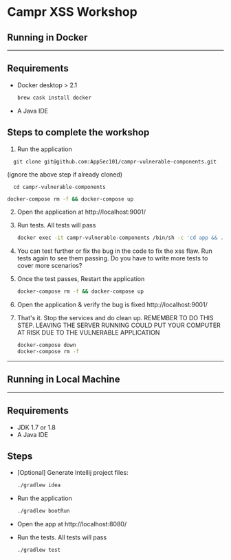 # **Campr XSS Workshop**

## **Running in Docker**

---

## Requirements

- Docker desktop > 2.1
  ```bash
  brew cask install docker
  ```
- A Java IDE

## Steps to complete the workshop

1. Run the application

  ```
    git clone git@github.com:AppSec101/campr-vulnerable-components.git
  ```
  (ignore the above step if already cloned)
  
  ```
    cd campr-vulnerable-components
  ```

   ```bash
   docker-compose rm -f && docker-compose up
   ```

2. Open the application at http://localhost:9001/

3. Run tests. All tests will pass 

   ```bash
   docker exec -it campr-vulnerable-components /bin/sh -c 'cd app && ./gradlew -g /app/.gradle test'
   ```

4. You can test further or fix the bug in the code to fix the xss flaw. Run tests again to see them passing. Do you have to write more tests to cover more scenarios?

5. Once the test passes, Restart the application
   ```bash
   docker-compose rm -f && docker-compose up
   ```
6. Open the application & verify the bug is fixed http://localhost:9001/

7. That's it. Stop the services and do clean up. 
REMEMBER TO DO THIS STEP. LEAVING THE SERVER RUNNING COULD PUT YOUR COMPUTER AT RISK DUE TO THE VULNERABLE APPLICATION

   ```bash
   docker-compose down
   docker-compose rm -f
   ```

 
 ----
   ## **Running in Local Machine**

---

## Requirements

- JDK 1.7 or 1.8
- A Java IDE

## Steps

- [Optional] Generate Intellij project files:

  ```bash
  ./gradlew idea
  ```

- Run the application

  ```bash
  ./gradlew bootRun
  ```
  
- Open the app at http://localhost:8080/

- Run the tests. All tests will pass 

  ```bash
  ./gradlew test
  ```
